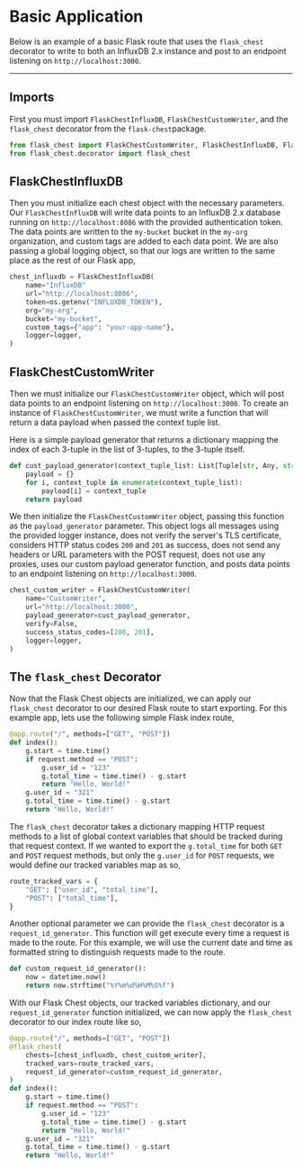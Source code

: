 # Basic Application
Below is an example of a basic Flask route that uses the `flask_chest` decorator to write to both an InfluxDB 2.x instance and post to an endpoint listening on `http://localhost:3000`.

---

## Imports
First you must import `FlaskChestInfluxDB`, `FlaskChestCustomWriter`, and the `flask_chest` decorator from the `flask-chest`package.

```python
from flask_chest import FlaskChestCustomWriter, FlaskChestInfluxDB, FlaskChestSQLite
from flask_chest.decorator import flask_chest
```

## FlaskChestInfluxDB
Then you must initialize each chest object with the necessary parameters. Our `FlaskChestInfluxDB` will write data points to an InfluxDB 2.x database running on `http://localhost:8086` with the provided authentication token. The data points are written to the `my-bucket` bucket in the `my-org` organization, and custom tags are added to each data point. We are also passing a global logging object, so that our logs are written to the same place as the rest of our Flask app,

```python
chest_influxdb = FlaskChestInfluxDB(
    name="InfluxDB"
    url="http://localhost:8086",
    token=os.getenv("INFLUXDB_TOKEN"),
    org="my-org",
    bucket="my-bucket",
    custom_tags={"app": "your-app-name"},
    logger=logger,
)
```
## FlaskChestCustomWriter
Then we must initialize our `FlaskChestCustomWriter` object, which will post data points to an endpoint listening on `http://localhost:3000`. To create an instance of `FlaskChestCustomWriter`, we must write a function that will return a data payload when passed the context tuple list.

Here is a simple payload generator that returns a dictionary mapping the index of each 3-tuple in the list of 3-tuples, to the 3-tuple itself.
```python
def cust_payload_generator(context_tuple_list: List[Tuple[str, Any, str]]):
    payload = {}
    for i, context_tuple in enumerate(context_tuple_list):
        payload[i] = context_tuple
    return payload
```

We then initialize the `FlaskChestCustomWriter` object, passing this function as the `payload_generator` parameter. This object logs all messages using the provided logger instance, does not verify the server's TLS certificate, considers HTTP status codes `200` and `201` as success, does not send any headers or URL parameters with the POST request, does not use any proxies, uses our custom payload generator function, and posts data points to an endpoint listening on `http://localhost:3000`.

```python
chest_custom_writer = FlaskChestCustomWriter(
    name="CustomWriter",
    url="http://localhost:3000",
    payload_generator=cust_payload_generator,
    verify=False,
    success_status_codes=[200, 201],
    logger=logger,
)
```

## The `flask_chest` Decorator
Now that the Flask Chest objects are initialized, we can apply our `flask_chest` decorator to our desired Flask route to start exporting. For this example app, lets use the following simple Flask index route,

```python
@app.route("/", methods=["GET", "POST"])
def index():
    g.start = time.time()
    if request.method == "POST":
        g.user_id = "123"
        g.total_time = time.time() - g.start
        return "Hello, World!"
    g.user_id = "321"
    g.total_time = time.time() - g.start
    return "Hello, World!"
```

The `flask_chest` decorator takes a dictionary mapping HTTP request methods to a list of global context variables that should be tracked during that request context. If we wanted to export the `g.total_time` for both `GET` and `POST` request methods, but only the `g.user_id` for `POST` requests, we would define our tracked variables map as so,

```python
route_tracked_vars = {
    "GET": ["user_id", "total_time"],
    "POST": ["total_time"],
}
```

Another optional parameter we can provide the `flask_chest` decorator is a `request_id_generator`. This function will get execute every time a request is made to the route. For this example, we will use the current date and time as formatted string to distinguish requests made to the route.

```python
def custom_request_id_generator():
    now = datetime.now()
    return now.strftime("%Y%m%d%H%M%S%f")
```

With our Flask Chest objects, our tracked variables dictionary, and our `request_id_generator` function initialized, we can now apply the `flask_chest` decorator to our index route like so,

```python
@app.route("/", methods=["GET", "POST"])
@flask_chest(
    chests=[chest_influxdb, chest_custom_writer],
    tracked_vars=route_tracked_vars,
    request_id_generator=custom_request_id_generator,
)
def index():
    g.start = time.time()
    if request.method == "POST":
        g.user_id = "123"
        g.total_time = time.time() - g.start
        return "Hello, World!"
    g.user_id = "321"
    g.total_time = time.time() - g.start
    return "Hello, World!"
```
